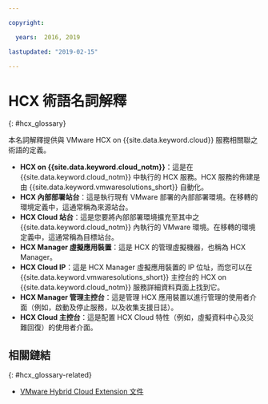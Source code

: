 ```yaml
---

copyright:

  years:  2016, 2019

lastupdated: "2019-02-15"

---
```


# HCX 術語名詞解釋
{: #hcx_glossary}

本名詞解釋提供與 VMware HCX on {{site.data.keyword.cloud}} 服務相關聯之術語的定義。

* **HCX on {{site.data.keyword.cloud_notm}}**：這是在 {{site.data.keyword.cloud_notm}} 中執行的 HCX 服務。HCX 服務的佈建是由 {{site.data.keyword.vmwaresolutions_short}} 自動化。
* **HCX 內部部署站台**：這是執行現有 VMware 部署的內部部署環境。在移轉的環境定義中，這通常稱為來源站台。
* **HCX Cloud 站台**：這是您要將內部部署環境擴充至其中之 {{site.data.keyword.cloud_notm}} 內執行的 VMware 環境。在移轉的環境定義中，這通常稱為目標站台。
* **HCX Manager 虛擬應用裝置**：這是 HCX 的管理虛擬機器，也稱為 HCX Manager。
* **HCX Cloud IP**：這是 HCX Manager 虛擬應用裝置的 IP 位址，而您可以在 {{site.data.keyword.vmwaresolutions_short}} 主控台的 HCX on {{site.data.keyword.cloud_notm}} 服務詳細資料頁面上找到它。
* **HCX Manager 管理主控台**：這是管理 HCX 應用裝置以進行管理的使用者介面（例如，啟動及停止服務，以及收集支援日誌）。
* **HCX Cloud 主控台**：這是配置 HCX Cloud 特性（例如，虛擬資料中心及災難回復）的使用者介面。

## 相關鏈結
{: #hcx_glossary-related}

* [VMware Hybrid Cloud Extension 文件](https://cloud.vmware.com/vmware-hcx/resources)
